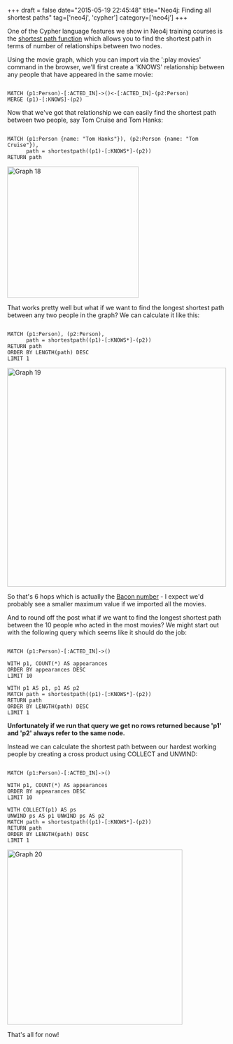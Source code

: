 +++
draft = false
date="2015-05-19 22:45:48"
title="Neo4j: Finding all shortest paths"
tag=['neo4j', 'cypher']
category=['neo4j']
+++

<p>One of the Cypher language features we show in Neo4j training courses is the <a href="http://neo4j.com/docs/milestone/query-match.html#_shortest_path">shortest path function</a> which allows you to find the shortest path in terms of number of relationships between two nodes.
</p>


<p>
Using the movie graph, which you can import via the ':play movies' command in the browser, we'll first create a 'KNOWS' relationship between any people that have appeared in the same movie:
</p>



~~~cypher

MATCH (p1:Person)-[:ACTED_IN]->()<-[:ACTED_IN]-(p2:Person)
MERGE (p1)-[:KNOWS]-(p2)
~~~

<p>Now that we've got that relationship we can easily find the shortest path between two people, say Tom Cruise and Tom Hanks:</p>



~~~cypher

MATCH (p1:Person {name: "Tom Hanks"}), (p2:Person {name: "Tom Cruise"}),
      path = shortestpath((p1)-[:KNOWS*]-(p2))
RETURN path
~~~

<div>
<img src="{{<siteurl>}}/uploads/2015/05/graph-18.png" alt="Graph  18" title="graph (18).png" border="0" width="300" />
</div>

<p>
That works pretty well but what if we want to find the longest shortest path between any two people in the graph? We can calculate it like this:
</p>



~~~cypher

MATCH (p1:Person), (p2:Person),
      path = shortestpath((p1)-[:KNOWS*]-(p2))
RETURN path
ORDER BY LENGTH(path) DESC
LIMIT 1
~~~

<div>
<img src="{{<siteurl>}}/uploads/2015/05/graph-19.png" alt="Graph  19" title="graph (19).png" border="0" width="500"  />
</div>

<p>So that's 6 hops which is actually the <a href="http://en.wikipedia.org/wiki/Six_Degrees_of_Kevin_Bacon">Bacon number</a> - I expect we'd probably see a smaller maximum value if we imported all the movies.</p>


<p>
And to round off the post what if we want to find the longest shortest path between the 10 people who acted in the most movies? We might start out with the following query which seems like it should do the job:
</p>



~~~cypher

MATCH (p1:Person)-[:ACTED_IN]->()

WITH p1, COUNT(*) AS appearances
ORDER BY appearances DESC
LIMIT 10

WITH p1 AS p1, p1 AS p2
MATCH path = shortestpath((p1)-[:KNOWS*]-(p2))
RETURN path
ORDER BY LENGTH(path) DESC
LIMIT 1
~~~

<p><strong>Unfortunately if we run that query we get no rows returned because 'p1' and 'p2' always refer to the same node.</strong></p>


<p>Instead we can calculate the shortest path between our hardest working people by creating a cross product using COLLECT and UNWIND:</p>



~~~cypher

MATCH (p1:Person)-[:ACTED_IN]->()

WITH p1, COUNT(*) AS appearances
ORDER BY appearances DESC
LIMIT 10

WITH COLLECT(p1) AS ps
UNWIND ps AS p1 UNWIND ps AS p2
MATCH path = shortestpath((p1)-[:KNOWS*]-(p2))
RETURN path
ORDER BY LENGTH(path) DESC
LIMIT 1
~~~

<div>

<img src="{{<siteurl>}}/uploads/2015/05/graph-20.png" alt="Graph  20" title="graph (20).png" border="0" width="400"  /></div>

<p>That's all for now!</p>

